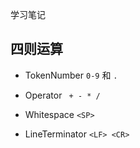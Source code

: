学习笔记

## 四则运算

- TokenNumber
  `0-9` 和 `.`

- Operator
  ` + - * /`

- Whitespace
  `<SP>`

- LineTerminator
  `<LF> <CR>`
